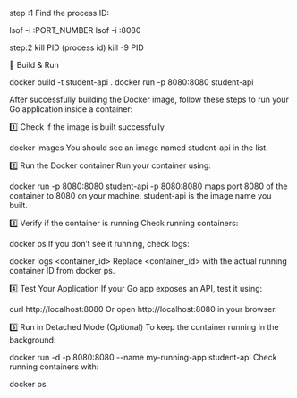step :1 Find the process ID:

lsof -i :PORT_NUMBER
lsof -i :8080

step:2 kill PID (process id)
kill -9 PID

🔹 Build & Run

docker build -t student-api .
docker run -p 8080:8080 student-api


After successfully building the Docker image, follow these steps to run your Go application inside a container:

1️⃣ Check if the image is built successfully

docker images
You should see an image named student-api in the list.

2️⃣ Run the Docker container
Run your container using:


docker run -p 8080:8080 student-api
-p 8080:8080 maps port 8080 of the container to 8080 on your machine.
student-api is the image name you built.

3️⃣ Verify if the container is running
Check running containers:

docker ps
If you don’t see it running, check logs:

docker logs <container_id>
Replace <container_id> with the actual running container ID from docker ps.

4️⃣ Test Your Application
If your Go app exposes an API, test it using:

curl http://localhost:8080
Or open http://localhost:8080 in your browser.

5️⃣ Run in Detached Mode (Optional)
To keep the container running in the background:

docker run -d -p 8080:8080 --name my-running-app student-api
Check running containers with:

docker ps





